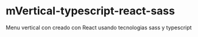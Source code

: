 # mVertical-typescript-react-sass
Menu vertical con creado con React usando tecnologias sass y typescript
